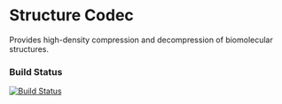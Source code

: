 Structure Codec
===============

Provides high-density compression and decompression of biomolecular structures.

### Build Status
[![Build Status](https://travis-ci.org/rcsb/structurecodec.png)](https://travis-ci.org/rcsb/structurecodec)
